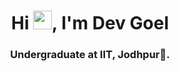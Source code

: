 <h1 align="center">Hi <img src="https://raw.githubusercontent.com/MartinHeinz/MartinHeinz/master/wave.gif" width="30px" height="30px">, I'm Dev Goel</h1>
<h3 align="center">Undergraduate at IIT, Jodhpur🌟.</h3>
